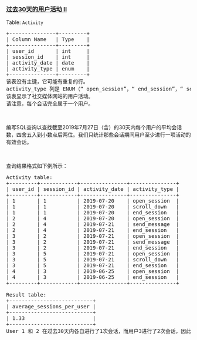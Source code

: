 ### [过去30天的用户活动 II](https://leetcode-cn.com/problems/user-activity-for-the-past-30-days-ii)

<p>Table: <code>Activity</code></p>

<pre>
+---------------+---------+
| Column Name   | Type    |
+---------------+---------+
| user_id       | int     |
| session_id    | int     |
| activity_date | date    |
| activity_type | enum    |
+---------------+---------+
该表没有主键，它可能有重复的行。
activity_type 列是 ENUM（“ open_session”，“ end_session”，“ scroll_down”，“ send_message”）中的某一类型。
该表显示了社交媒体网站的用户活动。
请注意，每个会话完全属于一个用户。</pre>

<p> </p>

<p>编写SQL查询以查找截至2019年7月27日（含）的30天内每个用户的平均会话数，四舍五入到小数点后两位。我们只统计那些会话期间用户至少进行一项活动的有效会话。</p>

<p> </p>

<p>查询结果格式如下例所示：</p>

<pre>
Activity table:
+---------+------------+---------------+---------------+
| user_id | session_id | activity_date | activity_type |
+---------+------------+---------------+---------------+
| 1       | 1          | 2019-07-20    | open_session  |
| 1       | 1          | 2019-07-20    | scroll_down   |
| 1       | 1          | 2019-07-20    | end_session   |
| 2       | 4          | 2019-07-20    | open_session  |
| 2       | 4          | 2019-07-21    | send_message  |
| 2       | 4          | 2019-07-21    | end_session   |
| 3       | 2          | 2019-07-21    | open_session  |
| 3       | 2          | 2019-07-21    | send_message  |
| 3       | 2          | 2019-07-21    | end_session   |
| 3       | 5          | 2019-07-21    | open_session  |
| 3       | 5          | 2019-07-21    | scroll_down   |
| 3       | 5          | 2019-07-21    | end_session   |
| 4       | 3          | 2019-06-25    | open_session  |
| 4       | 3          | 2019-06-25    | end_session   |
+---------+------------+---------------+---------------+

Result table:
+---------------------------+ 
| average_sessions_per_user |
+---------------------------+ 
| 1.33                      |
+---------------------------+ 
User 1 和 2 在过去30天内各自进行了1次会话，而用户3进行了2次会话，因此平均值为（1 +1 + 2）/ 3 = 1.33。</pre>
